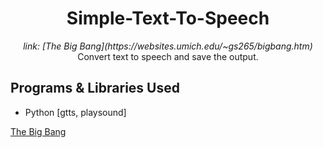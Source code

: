 <h1 align="center">Simple-Text-To-Speech</h1>

<p align="center">
  <i>link: [The Big Bang](https://websites.umich.edu/~gs265/bigbang.htm)</i>
  Convert text to speech and save the output.
</p>

## Programs & Libraries Used

- Python [gtts, playsound]


[The Big Bang](https://websites.umich.edu/~gs265/bigbang.htm)
